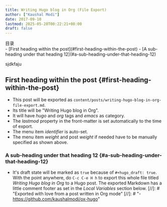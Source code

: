 ```yaml
---
title: Writing Hugo blog in Org (File Export)
author: ["Kaushal Modi"]
date: 2017-09-10
lastmod: 2025-05-28T00:22:21+08:00
draft: false
---
```

<div class="ox-hugo-toc toc">
<div class="heading">&#30446;&#24405;</div>
- [First heading within the post](#first-heading-within-the-post)
    - [A sub-heading under that heading 12](#a-sub-heading-under-that-heading-12)
</div>
<!--endtoc-->

sjdkfaju
## First heading within the post {#first-heading-within-the-post}
-   This post will be exported as
    `content/posts/writing-hugo-blog-in-org-file-export.md`.
-   Its title will be "Writing Hugo blog in Org".
-   It will have _hugo_ and _org_ tags and _emacs_ as category.
-   The _lastmod_ property in the front-matter is set automatically to
    the time of export.
-   The menu item _identifier_ is auto-set.
-   The menu item _weight_ and post _weight_ if needed have to be
    manually specified as shown above.
### A sub-heading under that heading 12 {#a-sub-heading-under-that-heading-12}
-   It's draft state will be marked as `true` because of `#+hugo_draft:
      true`.
With the point <span class="underline">anywhere</span>, do `C-c C-e H h` to export this whole file
titled _Writing Hugo blog in Org_ to a Hugo post.
The exported Markdown has a little comment footer as set in the _Local
Variables_ section below.
[//]: # "Exported with love from a post written in Org mode"
[//]: # "- https://github.com/kaushalmodi/ox-hugo"
